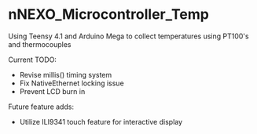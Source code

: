 # nNEXO_Microcontroller_Temp
Using Teensy 4.1 and Arduino Mega to collect temperatures using PT100's and thermocouples

Current TODO:
- Revise millis() timing system
- Fix NativeEthernet locking issue
- Prevent LCD burn in

Future feature adds:
- Utilize ILI9341 touch feature for interactive display
